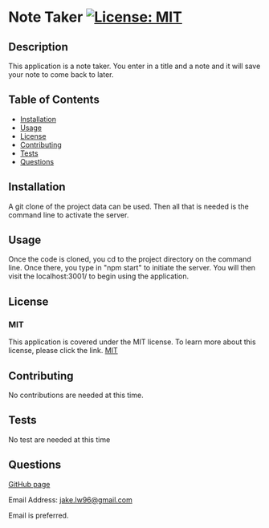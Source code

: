 # Note Taker [![License: MIT](https://img.shields.io/badge/License-MIT-yellow.svg)](https://opensource.org/licenses/MIT)

## Description

This application is a note taker. You enter in a title and a note and it will save your note to come back to later.

## Table of Contents

- [Installation](#installation)
- [Usage](#usage)
- [License](#license)
- [Contributing](#contributing)
- [Tests](#tests)
- [Questions](#questions)

## Installation

A git clone of the project data can be used. Then all that is needed is the command line to activate the server.

## Usage

Once the code is cloned, you cd to the project directory on the command line. Once there, you type in "npm start" to initiate the server. You will then visit the localhost:3001/ to begin using the application.

## License

### MIT

This application is covered under the MIT license. To learn more about this license,
please click the link. [MIT](https://choosealicense.com/licenses/mit/)

## Contributing

No contributions are needed at this time.

## Tests

No test are needed at this time

## Questions

[GitHub page](https://github.com/jakelw96)

Email Address: jake.lw96@gmail.com

Email is preferred.
